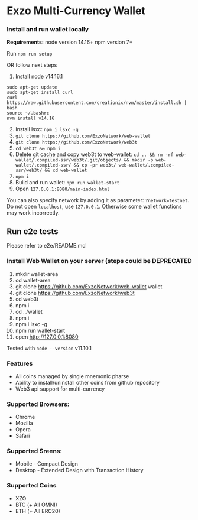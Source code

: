 # Exzo Multi-Currency Wallet

### Install and run wallet locally
**Requirements:**
node version 14.16+
npm version 7+

Run `npm run setup`

OR follow next steps

1. Install node v14.16.1
```
sudo apt-get update
sudo apt-get install curl
curl https://raw.githubusercontent.com/creationix/nvm/master/install.sh | bash
source ~/.bashrc   
nvm install v14.16
```
2. Install lsxc: `npm i lsxc -g`
3. `git clone https://github.com/ExzoNetwork/web-wallet`
4. `git clone https://github.com/ExzoNetwork/web3t`
5. `cd web3t && npm i`
6. Delete git cache and copy web3t to web-wallet:
   `cd .. && rm -rf web-wallet/.compiled-ssr/web3t/.git/objects/ && mkdir -p web-wallet/.compiled-ssr/ && cp -pr web3t/ web-wallet/.compiled-ssr/web3t/ && cd web-wallet`
7. `npm i`
8. Build and run wallet: `npm run wallet-start`
9. Open `127.0.0.1:8080/main-index.html`

You can also specify network by adding it as parameter: `?network=testnet`.
Do not open `localhost`, use `127.0.0.1`. Otherwise some wallet functions may work incorrectly.

## Run e2e tests
Please refer to e2e/README.md

### Install Web Wallet on your server (steps could be DEPRECATED

1. mkdir wallet-area
2. cd wallet-area
3. git clone https://github.com/ExzoNetwork/web-wallet wallet
4. git clone https://github.com/ExzoNetwork/web3t
5. cd web3t
6. npm i 
7. cd ../wallet
8. npm i 
9. npm i lsxc -g
10. npm run wallet-start
11. open http://127.0.0.1:8080

Tested with `node --version` v11.10.1


### Features

* All coins managed by single mnemonic pharse
* Ability to install/uninstall other coins from github repository
* Web3 api support for multi-currency

### Supported Browsers:

* Chrome
* Mozilla 
* Opera
* Safari

### Supported Sreens: 

* Mobile - Compact Design
* Desktop - Extended Design with Transaction History 

### Supported Coins

* XZO
* BTC (+ All OMNI)
* ETH (+ All ERC20)
